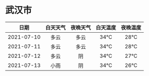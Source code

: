 # 武汉市
|日期|白天天气|夜晚天气|白天温度|夜晚温度|
|:--:|:--:|:--:|:--:|:--:|
|2021-07-10|多云|多云|34℃|28℃|
|2021-07-11|多云|多云|34℃|28℃|
|2021-07-12|多云|阴|34℃|27℃|
|2021-07-13|小雨|阴|34℃|26℃|
